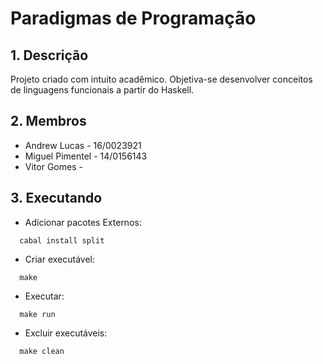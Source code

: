 # Paradigmas de Programação

## 1. Descrição

Projeto criado com intuito acadêmico. Objetiva-se desenvolver conceitos de linguagens funcionais a partir do Haskell.

## 2. Membros

* Andrew Lucas - 16/0023921
* Miguel Pimentel - 14/0156143
* Vitor Gomes -

## 3. Executando

* Adicionar pacotes Externos:

````
  cabal install split
````

* Criar executável:

````
  make
````

* Executar:

````
  make run
````

* Excluir executáveis:

````
  make clean
````

